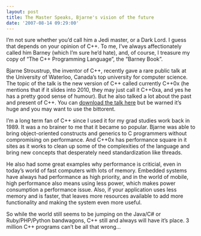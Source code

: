```yaml
---
layout: post
title: The Master Speaks, Bjarne's vision of the future
date: '2007-08-14 09:29:00'
---
```



I’m not sure whether you’d call him a Jedi master, or a Dark Lord. I guess that depends on your opinion of C++. To me, I’ve always affectionately called him Barney (which I’m sure he’d hate), and, of course, I treasure my copy of “The C++ Programming Language”, the “Barney Book”.

Bjarne Stroustrup, the inventor of C++, recently gave a rare public talk at the University of Waterloo, Canada’s top university for computer science. The topic of the talk is the new version of C++ called currently C++0x (he mentions that if it slides into 2010, they may just call it C++0xa, and yes he has a pretty good sense of humour). But he also talked a lot about the past and present of C++. You can [download the talk here](http://www.csclub.uwaterloo.ca/media/C++0x%20-%20An%20Overview.html) but be warned it’s huge and you may want to use the bittorent.

I’m a long term fan of C++ since I used it for my grad studies work back in 1989. It was a no brainer to me that it became so popular. Bjarne was able to bring object-oriented constructs and generics to C programmers without compromising on performance. And C++0x has performance square in it sites as it works to clean up some of the complexities of the language and bring new concepts that desperately need standardization like threads.

He also had some great examples why performance is criticial, even in today’s world of fast computers with lots of memory. Embedded systems have always had performance as high priority, and in the world of mobile, high performance also means using less power, which makes power consumption a performance issue. Also, if your application uses less memory and is faster, that leaves more resources available to add more functionality and making the system even more useful.

So while the world still seems to be jumping on the Java/C# or Ruby/PHP/Python bandwagons, C++ still and always will have it’s place. 3 million C++ programs can’t be all that wrong…


